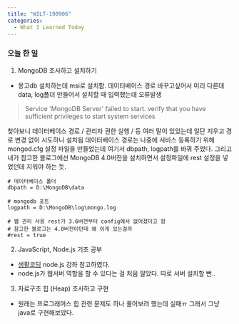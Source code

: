 ```yaml
---
title: "WILT-190906"
categories:
  - What I Learned Today
---
```


### 오늘 한 일

1. MongoDB 조사하고 설치하기
- 몽고db 설치하는데 msi로 설치함. 데이터베이스 경로 바꾸고싶어서 미리 다른데 data, log폴더 만들어서 설치할 때 입력했는데 오류발생
> Service 'MongoDB Server' failed to start. verify that you have sufficient privileges to start system services

찾아보니 데이터베이스 경로 / 관리자 권한 실행 / 등 여러 말이 있었는데 일단 지우고 경로 변경 없이 시도하니 설치됨
데이터베이스 경로는 나중에 서비스 등록하기 위해 mongod.cfg 설정 파일을 만들었는데 여기서 dbpath, logpath를 바꿔 주었다.
그리고 내가 참고한 블로그에선 MongoDB 4.0버전을 설치하면서 설정파일에 rest 설정을 넣었던데 지워야 하는 듯.

```
# 데이터베이스 폴더
dbpath = D:\MongoDB\data

# mongodb 포트
logpath = D:\MongoDB\log\mongo.log

# 웹 관리 사용 rest가 3.6버전부터 config에서 없어졌다고 함
# 참고한 블로그는 4.0버전이던데 왜 이게 있는걸까
#rest = true
```


2. JavaScript, Node.js 기초 공부
- [생활코딩] node.js 강좌 참고하였다.
- node.js가 웹서버 역할을 할 수 있다는 걸 처음 알았다. 따로 서버 설치할 뻔..


3. 자료구조 힙 (Heap) 조사하고 구현
- 원래는 프로그래머스 힙 관련 문제도 하나 풀어보려 했는데 실패ㅠ 그래서 그냥 java로 구현해보았다.


[생활코딩]: https://opentutorials.org/course/3332

